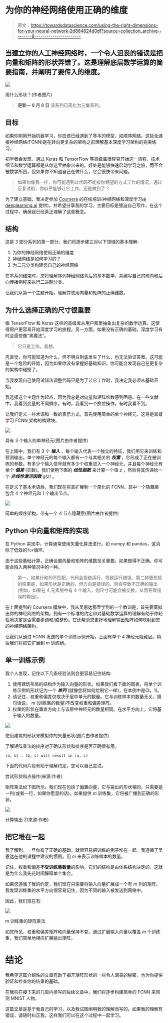 # 为你的神经网络使用正确的维度

> 原文：<https://towardsdatascience.com/using-the-right-dimensions-for-your-neural-network-2d864824d0df?source=collection_archive---------8----------------------->

## 当建立你的人工神经网络时，一个令人沮丧的错误是把向量和矩阵的形状弄错了。这是理解底层数学运算的简要指南，并阐明了要传入的维度。

![](img/6681a3d92eca2b7d1e5d11d62e22d9bf.png)

用什么形状？(作者图片)

> **更新— 8 月 8 日** 该系列已简化为三集系列。

## 目标

如果你刚刚开始机器学习，你应该已经遇到了基本的模型，如顺序网络。这些全连接神经网络(FCNN)是在转向更复杂的架构之前理解基本深度学习架构的完美练习。

初学者会发现，通过 Keras 和 TensorFlow 等高级库很容易开始这一旅程，技术细节和数学运算都是从你这里抽象出来的。好处是能够快速启动学习之旅，而不会被数学所困，但如果你不知道自己在做什么，它会很快带来问题。

> 如果你像我一样，你可能遇到过代码不能按你期望的方式工作的情况，通过反复试验，你似乎能够让它工作。还是做到了？

为了建立基础，我决定参加 [Coursera](https://www.coursera.org/learn/neural-networks-deep-learning/home/welcome) 的在线培训(神经网络和深度学习由 [deeplearning.ai](/deeplearning.ai) 提供)，并希望分享我的学习。主要目标是强迫自己写作，在这个过程中，确保我已经真正理解了这些概念。

## 结构

这是 3 部分系列的第一部分，我们将逐步建立对以下领域的基本理解:

1.  为你的神经网络使用正确的维度
2.  神经网络是如何学习的？
3.  为二元分类构建您自己的神经网络

在本系列结束时，您将理解序列神经网络背后的基本数学，并编写自己的前向和后向传播例程来执行二进制分类。

让我们从第一个主题开始，理解并使用向量和矩阵的正确维数。

## 为什么选择正确的尺寸很重要

像 TensorFlow 和 Keras 这样的高级库从用户那里抽象出复杂的数学运算。这使得用户更容易开始深度学习的旅程。另一方面，如果没有正确的基础，深度学习有时会感觉像“黑魔法”。

> 它只是工作。我想。

凭直觉，你可能知道为什么，但不明白到底发生了什么，也无法验证答案。这可能是一个危险的开始，因为如果你没有掌握好基础知识，你可能会发现自己在更复杂的架构中碰壁了。

当我发现自己使用试错法调整代码只是为了让它工作时，我决定我必须从基础开始。

我选择这个主题作为起点，因为我总是对向量和矩阵维数感到困惑。在一些文献中，我看到变量的不同排序。有时，我看到一个换位操作，有时我看不到。

让我们定义一些术语和一致的表示方式，首先使用简单的单个神经元，这将是监督学习 FCNN 架构的构建块。

![](img/0e182bf8b05db9a0cb018c190d38e054.png)

具有 3 个输入的单神经元(图片由作者提供)

在上图中，我们有 3 个 ***输入*** ，每个输入代表一个独立的特征，我们用它来训练和预测输出。单个神经元的每个输入都有一个与其相关的 ***权重*** ，它形成了正在被训练的参数。有多少个输入信号就有多少个权重进入一个神经元，并且每个神经元有单个 ***偏差*** (实数)。我们使用下面的 ***线性函数*** 来计算一个值 *z* ，然后将其传递给一个 ***非线性激活函数*** *g(z)* 。

在定义了基本术语后，我们现在将其扩展到一个简化的 FCNN，其中一个隐藏层包含 4 个神经元和 1 个输出节点。

![](img/fab0b8c6ff3f9ad256dccc1070f92eb2.png)

简单的顺序架构，带有一个 4 节点隐藏层(图片由作者提供)

## Python 中向量和矩阵的实现

在 Python 实现中，计算通常使用矢量化算法进行，如 numpy 和 pandas，这消除了低效的`for`循环。

由于这些基础计算，正确设置向量和矩阵的维数至关重要。如果做得不正确，你可能会陷入两种情况中的一种。

> 第一，如果行和列不匹配，代码会拒绝运行，导致运行错误。第二种更危险的结果是，如果形状是正确的，但方向是错误的，则会导致不正确的输出(例如，如果在 4 元素层中有 4 个输入，则尺寸可能会被交换，从而导致错误的输出)。

在上面提到的 Coursera 模块中，我从吴恩达那里学到的一个教训是，首先要草拟出你的神经网络的架构。拥有一个标准的约定和对基础数学运算的理解有助于你轻松地决定是否需要移调和/或整形。它还帮助您更好地理解输出矩阵如何映射到您的神经网络架构。

让我们从通过 FCNN 发送的单个训练示例开始，上面有单个 4 神经元隐藏层。稍后我们将把它扩展到 *m* 训练组。

## 单一训练示例

我个人发现，记住以下几条经验法则会更容易记住结构:

1.  使用建筑布局的结构作为输入向量的形状。如果我们看下面的图表，将单个训练示例的形状记为一个 ***单列*** (就像您将如何绘制它一样)，在本例中是(3，1)。
2.  请记住，权重和偏差仅取决于层中单元的数量。它与训练样本的数量无关。换句话说， *m* (训练集的数量)不改变权重和偏差矩阵。
3.  权重的形状在垂直方向上与该层中神经元的数量相同。在水平方向上，它将基于输入的数量。

![](img/04187c95dc1467b8a5b8aae8e14805c1.png)

使用建筑的形状来模拟你的矢量形状(图片由作者提供)

了解矩阵乘法的排序对于确认形状和排序是否正确很有用。

`(a, b) . (b, c) will result in (a, c)`

下面的代码片段有助于理解约定，您可以自己尝试。

尝试形状和点操作(来源:作者)

矩阵乘法如下图所示。我们现在包括了偏置向量，它与输出的形状相同，只需要是一列(或者一行，如果你愿意的话)。如果提供 *m* 训练集，它将被广播到正确的形状。

![](img/2d16aaf7e6fdc79acb0209593a673cb8.png)

计算输出 Z(来源:作者)

## 把它堆在一起

我了解到，一旦你有了正确的基础，就很容易把训练的例子堆在一起。我遵循了吴恩达在他的课程中建议的惯例，用 *m* 来表示训练样本的数量。

记住，权重和偏差**不受训练集数量**的影响。它们的结构是由体系结构决定的，这就是为什么我先花时间解释单个集合。

如果您遵循了我的约定，我们现在只需要将输入向量扩展成一个有 *m* 列的矩阵。我发现训练集的水平方向很容易记住，因为不同的输入被发送到网络中。

因此，我们现在有:

![](img/aada6d46ee1987c3e9e3e242a835a6fe.png)

m 训练集的矩阵乘法

如您所见，权重和偏差矩阵和向量保持不变。通过扩展输入向量以覆盖 *m* 个训练集，我们简单地相应扩展输出矩阵。

# 结论

我希望这篇介绍性的文章有助于揭开矩阵形状的一些令人沮丧的秘密，也为你提供验证和检查你的结果的基础。

在我将在接下来的几周内撰写的后续文章中，我们将逐步构建简单的 FCNN 来预测 MNIST 人物。

这篇文章是基于我自己的学习，以及我试图阐明我的理解而写的。如果我的理解有错误，请随时纠正我，这样我们可以在这个过程中一起学习。